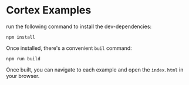 # Cortex Examples

run the following command to install the dev-dependencies:
```
npm install
```

Once installed, there's a convenient `buil` command:
```
npm run build
```

Once built, you can navigate to each example and open the `index.html` in your
browser.
